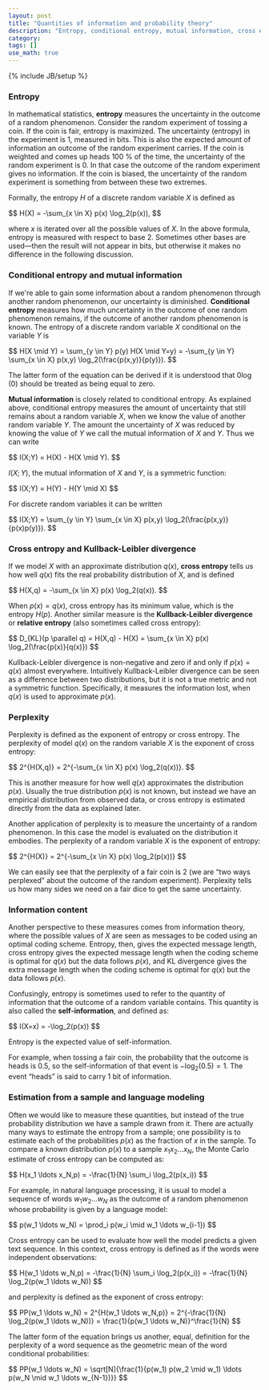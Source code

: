```yaml
---
layout: post
title: "Quantities of information and probability theory"
description: "Entropy, conditional entropy, mutual information, cross entropy, Kullback-Leibler divergence, and perplexity"
category: 
tags: []
use_math: true
---
```

{% include JB/setup %}

### Entropy

In mathematical statistics, **entropy** measures the uncertainty in the outcome
of a random phenomenon. Consider the random experiment of tossing a coin. If the
coin is fair, entropy is maximized. The uncertainty \(entropy\) in the
experiment is 1, measured in bits. This is also the expected amount of
information an outcome of the random experiment carries. If the coin is weighted
and comes up heads 100 % of the time, the uncertainty of the random experiment
is 0. In that case the outcome of the random experiment gives no information. If
the coin is biased, the uncertainty of the random experiment is something from
between these two extremes.

Formally, the entropy <span>$H$</span> of a discrete random variable
<span>$X$</span> is defined as

<div>$$
H(X) = -\sum_{x \in X} p(x) \log_2(p(x)),
$$</div>

where <span>$x$</span> is iterated over all the possible values of
<span>$X$</span>. In the above formula, entropy is measured with respect to base
2\. Sometimes other bases are used—then the result will not appear in bits, but
otherwise it makes no difference in the following discussion.

### Conditional entropy and mutual information

If we're able to gain some information about a random phenomenon through another
random phenomenon, our uncertainty is diminished. **Conditional entropy**
measures how much uncertainty in the outcome of one random phenomenon remains,
if the outcome of another random phenomenon is known. The entropy of a discrete
random variable <span>$X$</span> conditional on the variable <span>$Y$</span> is

<div>$$
H(X \mid Y) = \sum_{y \in Y} p(y) H(X \mid Y=y)
            = -\sum_{y \in Y} \sum_{x \in X} p(x,y) \log_2(\frac{p(x,y)}{p(y)}).
$$</div>

The latter form of the equation can be derived if it is understood that
<span>$0 \log(0)$</span> should be treated as being equal to zero.

**Mutual information** is closely related to conditional entropy. As explained 
above, conditional entropy measures the amount of uncertainty that still remains 
about a random variable <span>$X$</span>, when we know the value of another 
random variable <span>$Y$</span>. The amount the uncertainty of <span>$X$</span> 
was reduced by knowing the value of <span>$Y$</span> we call the mutual 
information of <span>$X$</span> and <span>$Y$</span>. Thus we can write

<div>$$
I(X;Y) = H(X) - H(X \mid Y).
$$</div>

&#x20;<span>$I(X;Y)$</span>, the mutual information of <span>$X$</span> and 
<span>$Y$</span>, is a symmetric function:

<div>$$
I(X;Y) = H(Y) - H(Y \mid X)
$$</div>

For discrete random variables it can be written

<div>$$
I(X;Y) = \sum_{y \in Y} \sum_{x \in X} p(x,y) \log_2(\frac{p(x,y)}{p(x)p(y)}).
$$</div>

### Cross entropy and Kullback-Leibler divergence

If we model <span>$X$</span> with an approximate distribution 
<span>$q(x)$</span>, **cross entropy** tells us how well <span>$q(x)$</span> 
fits the real probability distribution of <span>$X$</span>, and is defined

<div>$$
H(X,q) = -\sum_{x \in X} p(x) \log_2(q(x)).
$$</div>

When <span>$p(x) = q(x)$</span>, cross entropy has its minimum value, which is 
the entropy <span>$H(p)$</span>. Another similar measure is the **Kullback-Leibler 
divergence** or **relative entropy** (also sometimes called cross entropy):

<div>$$
D_{KL}(p \parallel q) = H(X,q) - H(X)
                      = \sum_{x \in X} p(x) \log_2(\frac{p(x)}{q(x)})
$$</div>

Kullback-Leibler divergence is non-negative and zero if and only if
<span>$p(x) = q(x)$</span> almost everywhere. Intuitively Kullback-Leibler
divergence can be seen as a difference between two distributions, but it is not
a true metric and not a symmetric function. Specifically, it measures the
information lost, when <span>$q(x)$</span> is used to approximate
<span>$p(x)$</span>.

### Perplexity

Perplexity is defined as the exponent of entropy or cross entropy. The
perplexity of model <span>$q(x)$</span> on the random variable <span>$X$</span>
is the exponent of cross entropy:

<div>$$
2^{H(X,q)} = 2^{-\sum_{x \in X} p(x) \log_2(q(x))}.
$$</div>

This is another measure for how well <span>$q(x)$</span> approximates the
distribution <span>$p(x)$</span>. Usually the true distribution
<span>$p(x)$</span> is not known, but instead we have an empirical distribution
from observed data, or cross entropy is estimated directly from the data as
explained later.

Another application of perplexity is to measure the uncertainty of a random
phenomenon. In this case the model is evaluated on the distribution it embodies.
The perplexity of a random variable <span>$X$</span> is the exponent of entropy:

<div>$$
2^{H(X)} = 2^{-\sum_{x \in X} p(x) \log_2(p(x))}
$$</div>

We can easily see that the perplexity of a fair coin is 2 (we are “two ways
perplexed” about the outcome of the random experiment). Perplexity tells us how
many sides we need on a fair dice to get the same uncertainty.

### Information content

Another perspective to these measures comes from information theory, where the 
possible values of <span>$X$</span> are seen as messages to be coded using an 
optimal coding scheme. Entropy, then, gives the expected message length, 
cross entropy gives the expected message length when the coding scheme is 
optimal for <span>$q(x)$</span> but the data follows <span>$p(x)$</span>, and KL 
divergence gives the extra message length when the coding scheme is optimal for 
<span>$q(x)$</span> but the data follows <span>$p(x)$</span>.

Confusingly, entropy is sometimes used to refer to the quantity of information
that the outcome of a random variable contains. This quantity is also called the
**self-information**, and defined as:

<div>$$
I(X=x) = -\log_2(p(x))
$$</div>

Entropy is the expected value of self-information.

For example, when tossing a fair coin, the probability that the outcome is heads
is 0.5, so the self-information of that event is <span>$-\log_2(0.5) = 1$</span>.
The event “heads” is said to carry 1 bit of information.

### Estimation from a sample and language modeling

Often we would like to measure these quantities, but instead of the true
probability distribution we have a sample drawn from it. There are actually many
ways to estimate the entropy from a sample; one possibility is to estimate each
of the probabilities <span>$p(x)$</span> as the fraction of <span>$x$<span> in
the sample. To compare a known distribution <span>$p(x)$</span> to a sample
<span>$x_1 x_2 \ldots x_N$</span>, the Monte Carlo estimate of cross entropy can
be computed as:

<div>$$
H(x_1 \ldots x_N,p) = -\frac{1}{N} \sum_i \log_2(p(x_i))
$$</div>

For example, in natural language processing, it is usual to model a sequence of
words <span>$w_1 w_2 \ldots w_N$</span> as the outcome of a random phenomenon
whose probability is given by a language model:

<div>$$
p(w_1 \ldots w_N) = \prod_i p(w_i \mid w_1 \ldots w_{i-1})
$$</div>

Cross entropy can be used to evaluate how well the model predicts a given text
sequence. In this context, cross entropy is defined as if the words were
independent observations:

<div>$$
H(w_1 \ldots w_N,p) = -\frac{1}{N} \sum_i \log_2(p(x_i)) = -\frac{1}{N} \log_2(p(w_1 \ldots w_N))
$$</div>

and perplexity is defined as the exponent of cross entropy:

<div>$$
PP(w_1 \ldots w_N) = 2^{H(w_1 \ldots w_N,p)}
                   = 2^{-\frac{1}{N} \log_2(p(w_1 \ldots w_N))}
                   = \frac{1}{p(w_1 \ldots w_N)}^\frac{1}{N}
$$</div>

The latter form of the equation brings us another, equal, definition for the 
perplexity of a word sequence as the geometric mean of the word conditional 
probabilities:

<div>$$
PP(w_1 \ldots w_N) = \sqrt[N]{\frac{1}{p(w_1) p(w_2 \mid w_1) \ldots p(w_N \mid w_1 \ldots w_{N-1})}}
$$</div>
